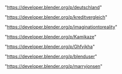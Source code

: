 "https://developer.blender.org/p/deutschland"

"https://developer.blender.org/p/kreditvergleich"

"https://developer.blender.org/p/imaginationtoreality"

"https://developer.blender.org/p/Kamikaze"

"https://developer.blender.org/p/Ghfvjkha"

"https://developer.blender.org/p/blenduser"

"https://developer.blender.org/p/marryjonsen"

